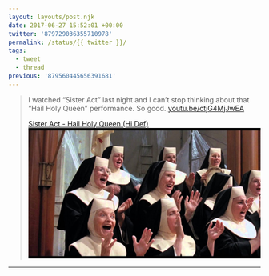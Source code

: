 ```yaml
---
layout: layouts/post.njk
date: 2017-06-27 15:52:01 +00:00
twitter: '879729036355710978'
permalink: /status/{{ twitter }}/
tags: 
  - tweet
  - thread
previous: '879560445656391681'
---
```


> I watched “Sister Act” last night and I can’t stop thinking about that “Hail Holy Queen” performance. So good. [youtu.be/ctjG4MjJwEA](https://youtu.be/ctjG4MjJwEA)
> 
> [<span>Sister Act - Hail Holy Queen (Hi Def)</span> ![nuns singing](/img/_youtube/879729036355710978.jpg)](https://youtu.be/ctjG4MjJwEA)

---
